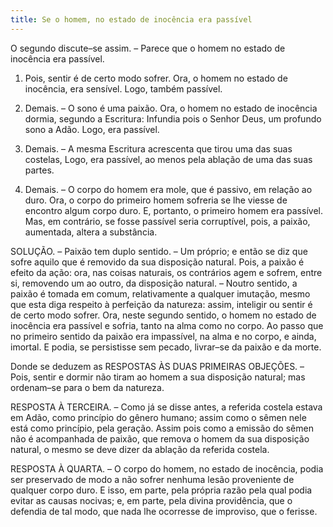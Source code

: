 ```yaml
---
title: Se o homem, no estado de inocência era passível
---
```


O segundo discute–se assim. – Parece que o homem no estado de inocência era passível.  

1. Pois, sentir é de certo modo sofrer. Ora, o homem no estado de inocência, era sensível. Logo, também passível.  

2. Demais. – O sono é uma paixão. Ora, o homem no estado de inocência dormia, segundo a Escritura: Infundia pois o Senhor Deus, um profundo sono a Adão. Logo, era passível.  

3. Demais. – A mesma Escritura acrescenta que tirou uma das suas costelas, Logo, era passível, ao menos pela ablação de uma das suas partes.  

4. Demais. – O corpo do homem era mole, que é passivo, em relação ao duro. Ora, o corpo do primeiro homem sofreria se lhe viesse de encontro algum corpo duro. E, portanto, o primeiro homem era passível.  Mas, em contrário, se fosse passível seria corruptível, pois, a paixão, aumentada, altera a substância.  

SOLUÇÃO. – Paixão tem duplo sentido. – Um próprio; e então se diz que sofre aquilo que é removido da sua disposição natural. Pois, a paixão é efeito da ação: ora, nas coisas naturais, os contrários agem e sofrem, entre si, removendo um ao outro, da disposição natural. – Noutro sentido, a paixão é tomada em comum, relativamente a qualquer imutação, mesmo que esta diga respeito à perfeição da natureza: assim, inteligir ou sentir é de certo modo sofrer. Ora, neste segundo sentido, o homem no estado de inocência era passível e sofria, tanto na alma como no corpo. Ao passo que no primeiro sentido da paixão era impassível, na alma e no corpo, e ainda, imortal. E podia, se persistisse sem pecado, livrar–se da paixão e da morte.  

Donde se deduzem as RESPOSTAS ÀS DUAS PRIMEIRAS OBJEÇÕES. – Pois, sentir e dormir não tiram ao homem a sua disposição natural; mas ordenam–se para o bem da natureza.  

RESPOSTA À TERCEIRA. – Como já se disse antes, a referida costela estava em Adão, como princípio do gênero humano; assim como o sêmen nele está como princípio, pela geração. Assim pois como a emissão do sêmen não é acompanhada de paixão, que remova o homem da sua disposição natural, o mesmo se deve dizer da ablação da referida costela.  

RESPOSTA À QUARTA. – O corpo do homem, no estado de inocência, podia ser preservado de modo a não sofrer nenhuma lesão proveniente de qualquer corpo duro. E isso, em parte, pela própria razão pela qual podia evitar as causas nocivas; e, em parte, pela divina providência, que o defendia de tal modo, que nada lhe ocorresse de improviso, que o ferisse.
